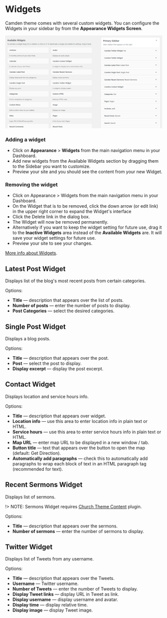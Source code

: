 # Widgets 

Camden theme comes with several custom widgets. You can configure the Widgets in your sidebar by from the __Appearance Widgets Screen__.

![Widgets](_images/widgets-page.png)

### Adding a widget
- Click on __Appearance__ > __Widgets__ from the main navigation menu in your Dashboard.
- Add new widgets from the Available Widgets section by dragging them to the Sidebar you want to customize. 
- Preview your site and you should see the content from your new Widget.

### Removing the widget
- Click on Appearance > Widgets from the main navigation menu in your Dashboard.
- On the Widget that is to be removed, click the down arrow (or edit link) in the upper right corner to expand the Widget's interface
- Click the Delete link in the dialog box.
- The Widget will now be removed permanently.
- Alternatively if you want to keep the widget setting for future use, drag it to the __Inactive Widgets__ area instead of the __Available Widgets__ are. It will save your widget settings for future use.
- Preview your site to see your changes.

[More info about Widgets](https://codex.wordpress.org/Appearance_Widgets_Screen ":target=_blank").

## Latest Post Widget
Displays list of the blog's most recent posts from certain categories.

Options:
- __Title__  — description that appears over the list of posts.
- __Number of posts__ — enter the number of posts to display.
- __Post Categories__ — select the desired categories.

## Single Post Widget
Displays a blog posts.

Options:
- __Title__  — description that appears over the post.
- __Post__ — select the post to display.
- __Display excerpt__ — display the post excerpt.

## Contact Widget
Displays location and service hours info.

Options:
- __Title__  — description that appears over widget.
- __Location info__  —  use this area to enter location info in plain text or HTML. 
- __Service hours__ —  use this area to enter service hours info in plain text or HTML. 
- __Map URL__ — enter map URL to be displayed in a new window / tab.
- __Button title__ — text that appears over the button to open the map (default: Get Direction).
- __Automatically add paragraphs__ —  check this to automatically add paragraphs to wrap each block of text in an HTML paragraph tag (recommended for text).

## Recent Sermons Widget
Displays list of sermons.

!> NOTE: Sermons Widget requires [Church Theme Content](https://wordpress.org/plugins/church-theme-content ":target=_blank") plugin.

Options:
- __Title__  — description that appears over the sermons.
- __Number of sermons__ — enter the number of sermons to display.


## Twitter Widget
Displays list of Tweets from any username.

Options:
- __Title__  — description that appears over the Tweets.
- __Username__  — Twitter username.
- __Number of Tweets__ — enter the number of Tweets to display.
- __Display Tweet links__ — display URL in Tweet as link.
- __Display username__ — display username and avatar.
- __Display time__ — display relative time.
- __Display image__ — display Tweet image.


